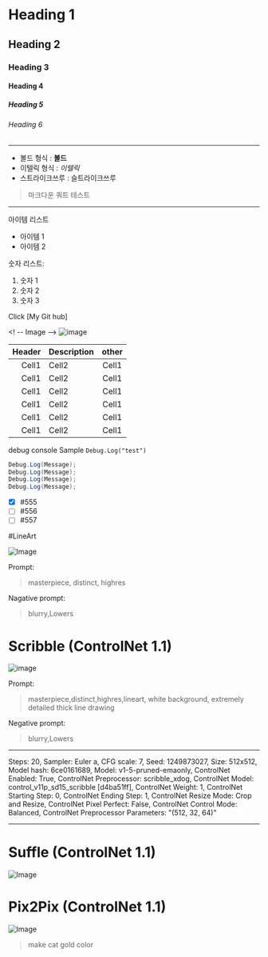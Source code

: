 <!-- Heading -->
# Heading 1 
## Heading 2 
### Heading 3 
#### Heading 4 
##### Heading 5 
###### Heading 6

<!-- Line -->

---

<!-- Text Attributest -->

+ 볼드 형식 : **볼드**
+ 이텔릭 형식 : *이텔릭*
+ 스트라이크쓰루 : 슬트라이크쓰루

<!-- Quote -->

> 마크다운 쿼트 테스트

---

<!-- Bullet list -->
아이템 리스트
* 아이템 1
* 아이템 2

<!-- Numbered list -->
숫자 리스트:
1. 숫자 1
2. 숫자 2 
3. 숫자 3

<!-- Link -->
Click [My Git hub]

<! -- Image -->
![image](https://github.com/ashyun1/Data_VR_002_2023/blob/main/Stable%20Diffusion/00001-3614841481.png?raw=true)

<!-- Table -->
|Header|Description|other|
|--:|:--|:--:|
|Cell1|Cell2|Cell1|
|Cell1|Cell2|Cell1|
|Cell1|Cell2|Cell1|
|Cell1|Cell2|Cell1|
|Cell1|Cell2|Cell1|
|Cell1|Cell2|Cell1|

<!-- Code -->
debug console Sample `Debug.Log("test")`

```C#
Debug.Log(Message);
Debug.Log(Message);
Debug.Log(Message);
Debug.Log(Message);
```

<!-- Git TodoList -->

- [x] #555
- [ ] #556
- [ ] #557

#LineArt

<!-- Image -->
![Image](https://github.com/ashyun1/Data_VR_002_2023/blob/main/Stable%20Diffusion/00001-3614841481.png?raw=true)


Prompt:
> masterpiece, distinct, highres


Nagative prompt:
> blurry,Lowers

# Scribble (ControlNet 1.1)
<!-- Image -->
![image](https://github.com/ashyun1/Data_VR_002_2023/blob/main/Stable%20Diffusion/00004-1249873027.png?raw=true)

Prompt:
> masterpiece,distinct,highres,lineart, white background, extremely detailed thick line drawing

Negative prompt:
> blurry,Lowers


---
Steps: 20, Sampler: Euler a, CFG scale: 7, Seed: 1249873027, Size: 512x512, Model hash: 6ce0161689, Model: v1-5-pruned-emaonly, ControlNet Enabled: True, ControlNet Preprocessor: scribble_xdog, ControlNet Model: control_v11p_sd15_scribble [d4ba51ff], ControlNet Weight: 1, ControlNet Starting Step: 0, ControlNet Ending Step: 1, ControlNet Resize Mode: Crop and Resize, ControlNet Pixel Perfect: False, ControlNet Control Mode: Balanced, ControlNet Preprocessor Parameters: "(512, 32, 64)"


---

# Suffle (ControlNet 1.1)
<!-- Image -->
![Image](https://github.com/ashyun1/Data_VR_002_2023/blob/main/Stable%20Diffusion/00002-2135815465.png?raw=true)

# Pix2Pix (ControlNet 1.1)
<!-- Image -->
![Image](https://github.com/ashyun1/Data_VR_002_2023/blob/main/Stable%20Diffusion/00003-2036259332.png?raw=true)

> make cat gold color







